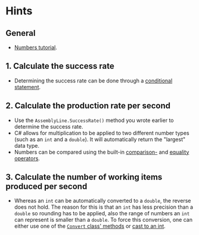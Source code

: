 # Hints

## General

- [Numbers tutorial][numbers].

## 1. Calculate the success rate

- Determining the success rate can be done through a [conditional statement][if-statement].

## 2. Calculate the production rate per second

- Use the `AssemblyLine.SuccessRate()` method you wrote earlier to determine the success rate.
- C# allows for multiplication to be applied to two different number types (such as an `int` and a `double`). It will automatically return the "largest" data type.
- Numbers can be compared using the built-in [comparison-][comparison-operators] and [equality operators][equality-operators].

## 3. Calculate the number of working items produced per second

- Whereas an `int` can be automatically converted to a `double`, the reverse does not hold. The reason for this is that an `int` has less precision than a `double` so rounding has to be applied, also the range of numbers an `int` can represent is smaller than a `double`. To force this conversion, one can either use one of the [`Convert` class' methods][convert-class] or [cast to an int][cast-int].

[convert-class]: https://docs.microsoft.com/en-us/dotnet/api/system.convert?view=netcore-3.1#examples
[cast-int]: https://www.dotnetperls.com/cast-int
[numbers]: https://docs.microsoft.com/en-us/dotnet/csharp/tutorials/intro-to-csharp/numbers-in-csharp-local
[if-statement]: https://csharp.net-tutorials.com/control-structures/if-statement/
[comparison-operators]: https://docs.microsoft.com/en-us/dotnet/csharp/language-reference/operators/comparison-operators
[equality-operators]: https://docs.microsoft.com/en-us/dotnet/csharp/language-reference/operators/equality-operators
